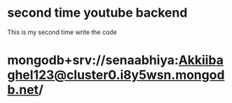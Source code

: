  # second time youtube backend 

 This is my second time write the code 

# mongodb+srv://senaabhiya:Akkiibaghel123@cluster0.i8y5wsn.mongodb.net/